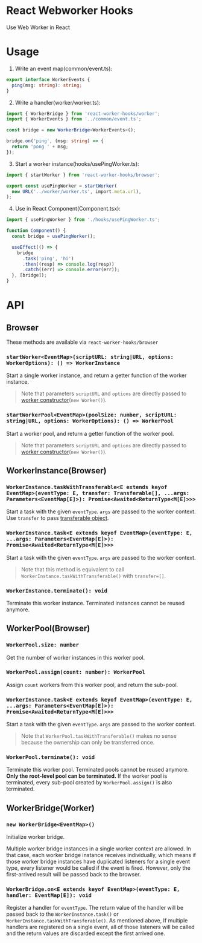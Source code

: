 # React Webworker Hooks

Use Web Worker in React

# Usage

1. Write an event map(common/event.ts):

```typescript
export interface WorkerEvents {
  ping(msg: string): string;
}
```

2. Write a handler(worker/worker.ts):

```typescript
import { WorkerBridge } from 'react-worker-hooks/worker';
import { WorkerEvents } from '../common/event.ts';

const bridge = new WorkerBridge<WorkerEvents>();

bridge.on('ping', (msg: string) => {
  return 'pong ' + msg;
});
```

3. Start a worker instance(hooks/usePingWorker.ts):

```typescript
import { startWorker } from 'react-worker-hooks/browser';

export const usePingWorker = startWorker(
  new URL('../worker/worker.ts', import.meta.url),
);
```

4. Use in React Component(Component.tsx):

```typescript
import { usePingWorker } from './hooks/usePingWorker.ts';

function Component() {
  const bridge = usePingWorker();

  useEffect(() => {
    bridge
      .task('ping', 'hi')
      .then((resp) => console.log(resp))
      .catch((err) => console.error(err));
  }, [bridge]);
}
```

# API

## Browser

These methods are available via `react-worker-hooks/browser`

### `startWorker<EventMap>(scriptURL: string|URL, options: WorkerOptions): () => WorkerInstance`

Start a single worker instance, and return a getter function of the worker instance.

> Note that parameters `scriptURL` and `options` are directly passed to [worker constructor](https://developer.mozilla.org/en-US/docs/Web/API/Worker/Worker)(`new Worker()`).

### `startWorkerPool<EventMap>(poolSize: number, scriptURL: string|URL, options: WorkerOptions): () => WorkerPool`

Start a worker pool, and return a getter function of the worker pool.

> Note that parameters `scriptURL` and `options` are directly passed to [worker constructor](https://developer.mozilla.org/en-US/docs/Web/API/Worker/Worker)(`new Worker()`).

## WorkerInstance(Browser)

### `WorkerInstance.taskWithTransferable<E extends keyof EventMap>(eventType: E, transfer: Transferable[], ...args: Parameters<EventMap[E]>): Promise<Awaited<ReturnType<M[E]>>>`

Start a task with the given `eventType`. `args` are passed to the worker context. Use `transfer` to pass [transferable object](https://developer.mozilla.org/en-US/docs/Web/API/Web_Workers_API/Transferable_objects).

### `WorkerInstance.task<E extends keyof EventMap>(eventType: E, ...args: Parameters<EventMap[E]>): Promise<Awaited<ReturnType<M[E]>>>`

Start a task with the given `eventType`. `args` are passed to the worker context.

> Note that this method is equivalent to call `WorkerInstance.taskWithTransferable()` with `transfer=[]`.

### `WorkerInstance.terminate(): void`

Terminate this worker instance. Terminated instances cannot be reused anymore.

## WorkerPool(Browser)

### `WorkerPool.size: number`

Get the number of worker instances in this worker pool.

### `WorkerPool.assign(count: number): WorkerPool`

Assign `count` workers from this worker pool, and return the sub-pool.

### `WorkerInstance.task<E extends keyof EventMap>(eventType: E, ...args: Parameters<EventMap[E]>): Promise<Awaited<ReturnType<M[E]>>>`

Start a task with the given `eventType`. `args` are passed to the worker context.

> Note that `WorkerPool.taskWithTransferable()` makes no sense because the ownership can only be transferred once.

### `WorkerPool.terminate(): void`

Terminate this worker pool. Terminated pools cannot be reused anymore.
**Only the root-level pool can be terminated.** If the worker pool is terminated, every sub-pool created by `WorkerPool.assign()` is also terminated.

## WorkerBridge(Worker)

### `new WorkerBridge<EventMap>()`

Initialize worker bridge.

Multiple worker bridge instances in a single worker context are allowed. In that case, each worker bridge instance receives individually, which means if those worker bridge instances have duplicated listeners for a single event type, every listener would be called if the event is fired. However, only the first-arrived result will be passed back to the browser.

### `WorkerBridge.on<E extends keyof EventMap>(eventType: E, handler: EventMap[E]): void`

Register a handler for `eventType`. The return value of the handler will be passed back to the `WorkerInstance.task()` or `WorkerInstance.taskWithTransferable()`.
As mentioned above, If multiple handlers are registered on a single event, all of those listeners will be called and the return values are discarded except the first arrived one.
